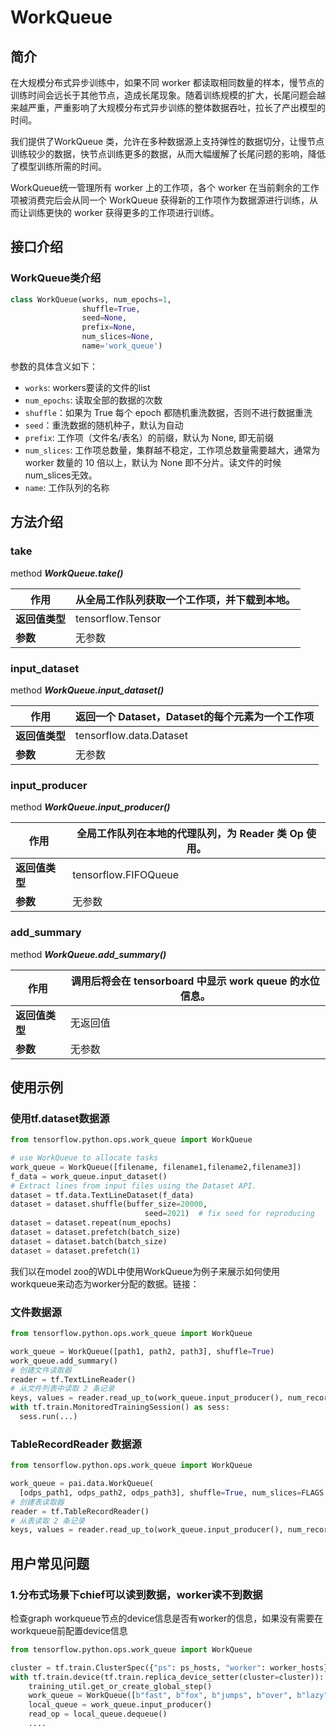 # WorkQueue
## 简介
在大规模分布式异步训练中，如果不同 worker 都读取相同数量的样本，慢节点的训练时间会远长于其他节点，造成长尾现象。随着训练规模的扩大，长尾问题会越来越严重，严重影响了大规模分布式异步训练的整体数据吞吐，拉长了产出模型的时间。
​

我们提供了WorkQueue 类，允许在多种数据源上支持弹性的数据切分，让慢节点训练较少的数据，快节点训练更多的数据，从而大幅缓解了长尾问题的影响，降低了模型训练所需的时间。
​

WorkQueue统一管理所有 worker 上的工作项，各个 worker 在当前剩余的工作项被消费完后会从同一个 WorkQueue 获得新的工作项作为数据源进行训练，从而让训练更快的 worker 获得更多的工作项进行训练。
## 接口介绍
### WorkQueue类介绍
```python
class WorkQueue(works, num_epochs=1,
                shuffle=True,
                seed=None,
                prefix=None,
                num_slices=None,
                name='work_queue')
```
参数的具体含义如下：

- `works`: workers要读的文件的list
- `num_epochs`: 读取全部的数据的次数
- `shuffle`：如果为 True 每个 epoch 都随机重洗数据，否则不进行数据重洗
- `seed`：重洗数据的随机种子，默认为自动
- `prefix`: 工作项（文件名/表名）的前缀，默认为 None, 即无前缀
- `num_slices`: 工作项总数量，集群越不稳定，工作项总数量需要越大，通常为 worker 数量的 10 倍以上，默认为 None 即不分片。读文件的时候num_slices无效。
- `name`: 工作队列的名称
## 方法介绍
### take

method ***WorkQueue.take()*** 

| 作用           | 从全局工作队列获取一个工作项，并下载到本地。 |
| -------------- | -------------------------------------------- |
| **返回值类型** | tensorflow.Tensor                            |
| **参数**       | 无参数                                       |

### input_dataset

method ***WorkQueue.input_dataset()***

| 作用           | 返回一个 Dataset，Dataset的每个元素为一个工作项 |
| -------------- | ----------------------------------------------- |
| **返回值类型** | tensorflow.data.Dataset                         |
| **参数**       | 无参数                                          |

### input_producer
method ***WorkQueue.input_producer()***

| 作用           | 全局工作队列在本地的代理队列，为 Reader 类 Op 使用。 |
| -------------- | ---------------------------------------------------- |
| **返回值类型** | tensorflow.FIFOQueue                                 |
| **参数**       | 无参数                                               |

### add_summary
method ***WorkQueue.add_summary()***

| 作用           | 调用后将会在 tensorboard 中显示 work queue 的水位信息。 |
| -------------- | ------------------------------------------------------- |
| **返回值类型** | 无返回值                                                |
| **参数**       | 无参数                                                  |


## 使用示例
### 使用tf.dataset数据源
```python
from tensorflow.python.ops.work_queue import WorkQueue

# use WorkQueue to allocate tasks
work_queue = WorkQueue([filename, filename1,filename2,filename3])
f_data = work_queue.input_dataset()
# Extract lines from input files using the Dataset API.
dataset = tf.data.TextLineDataset(f_data)
dataset = dataset.shuffle(buffer_size=20000,
                              seed=2021)  # fix seed for reproducing
dataset = dataset.repeat(num_epochs)
dataset = dataset.prefetch(batch_size)
dataset = dataset.batch(batch_size)
dataset = dataset.prefetch(1)
```
我们以在model zoo的WDL中使用WorkQueue为例子来展示如何使用workqueue来动态为worker分配的数据。链接：
​

### 文件数据源
```python
from tensorflow.python.ops.work_queue import WorkQueue

work_queue = WorkQueue([path1, path2, path3], shuffle=True)
work_queue.add_summary()
# 创建文件读取器
reader = tf.TextLineReader()
# 从文件列表中读取 2 条记录
keys, values = reader.read_up_to(work_queue.input_producer(), num_records=2)
with tf.train.MonitoredTrainingSession() as sess:
  sess.run(...)
```



### TableRecordReader 数据源

```python
from tensorflow.python.ops.work_queue import WorkQueue

work_queue = pai.data.WorkQueue(
  [odps_path1, odps_path2, odps_path3], shuffle=True, num_slices=FLAGS.num_workers * 10)
# 创建表读取器
reader = tf.TableRecordReader()
# 从表读取 2 条记录
keys, values = reader.read_up_to(work_queue.input_producer(), num_records=2)
```

## 用户常见问题
### 1.分布式场景下chief可以读到数据，worker读不到数据
检查graph workqueue节点的device信息是否有worker的信息，如果没有需要在workqueue前配置device信息
```python
from tensorflow.python.ops.work_queue import WorkQueue

cluster = tf.train.ClusterSpec({"ps": ps_hosts, "worker": worker_hosts})
with tf.train.device(tf.train.replica_device_setter(cluster=cluster)):
    training_util.get_or_create_global_step()
    work_queue = WorkQueue([b"fast", b"fox", b"jumps", b"over", b"lazy", b"dog"], num_epochs=3, shuffle=False, name='global_queue')
    local_queue = work_queue.input_producer()
    read_op = local_queue.dequeue()
    ....
```

